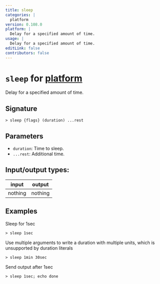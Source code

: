 ```yaml
---
title: sleep
categories: |
  platform
version: 0.108.0
platform: |
  Delay for a specified amount of time.
usage: |
  Delay for a specified amount of time.
editLink: false
contributors: false
---
```

<!-- This file is automatically generated. Please edit the command in https://github.com/nushell/nushell instead. -->

# `sleep` for [platform](/commands/categories/platform.md)

<div class='command-title'>Delay for a specified amount of time.</div>

## Signature

```> sleep {flags} (duration) ...rest```

## Parameters

 -  `duration`: Time to sleep.
 -  `...rest`: Additional time.


## Input/output types:

| input   | output  |
| ------- | ------- |
| nothing | nothing |
## Examples

Sleep for 1sec
```nu
> sleep 1sec

```

Use multiple arguments to write a duration with multiple units, which is unsupported by duration literals
```nu
> sleep 1min 30sec

```

Send output after 1sec
```nu
> sleep 1sec; echo done

```
